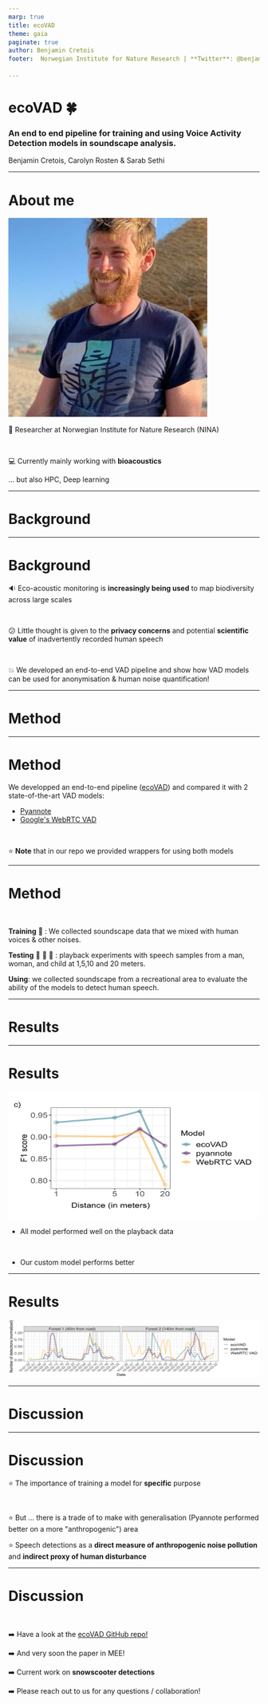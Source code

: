 ```yaml
---
marp: true
title: ecoVAD
theme: gaia
paginate: true
author: Benjamin Cretois
footer:  Norwegian Institute for Nature Research | **Twitter**: @benjamincretois | **mail**: benjamin.cretois@nina.no

---
```


<!-- _class: lead invert -->

# ecoVAD :four_leaf_clover:

### An end to end pipeline for training and using Voice Activity Detection models in soundscape analysis.

Benjamin Cretois, Carolyn Rosten & Sarab Sethi


---

# About me

![bg right width:500px height:500px](./assets/pic_twitter.jpg)

:deciduous_tree: Researcher at Norwegian Institute for Nature Research (NINA)

<br>

:computer: Currently mainly working with **bioacoustics**

... but also HPC, Deep learning 


---

<!-- _class: lead invert -->

# Background


---

# Background

:sound: Eco-acoustic monitoring is **increasingly being used** to map biodiversity across large scales

<br>

:confused: Little thought is given to the **privacy concerns** and potential **scientific value** of inadvertently recorded human speech

<br>

:collision: We developed an end-to-end VAD pipeline and show how VAD models can be used for anonymisation & human noise quantification!

---

<!-- _class: lead invert -->

# Method

---

# Method

We developped an end-to-end pipeline ([ecoVAD](https://github.com/NINAnor/ecoVAD)) and compared it with 2 state-of-the-art VAD models:

- [Pyannote](https://github.com/pyannote/pyannote-audio)
- [Google's WebRTC VAD](https://github.com/wiseman/py-webrtcvad)


<br>

:star: **Note** that in our repo we provided wrappers for using both models

---

# Method

<br>

**Training** :deciduous_tree: : We collected soundscape data that we mixed with human voices & other noises.


**Testing** :man: :woman: :child: : playback experiments with speech samples from a man, woman, and child at 1,5,10 and 20 meters.

**Using**: we collected soundscape from a recreational area to evaluate the ability of the models to detect human speech.

---

<!-- _class: lead invert -->

# Results

---

# Results

![bg right width:700px height:600px ](./assets/Figure_2.png)


- All model performed well on the playback data

<br>

- Our custom model performs better




---

# Results

![width:1200px height:500px ](./assets/Figure_3.png)


---

<!-- _class: lead invert -->

# Discussion

---

# Discussion

:star: The importance of training a model for **specific** purpose

<br>

:star: But ... there is a trade of to make with generalisation (Pyannote performed better on a more "anthropogenic")
 area



:star: Speech detections as a **direct measure of anthropogenic noise pollution** and **indirect proxy of human disturbance**




---

# Discussion

<br>

:arrow_right: Have a look at the [ecoVAD GitHub repo!](https://github.com/NINAnor/ecoVAD)

:arrow_right: And very soon the paper in MEE!


:arrow_right: Current work on **snowscooter detections**


:arrow_right: Please reach out to us for any questions / collaboration!
